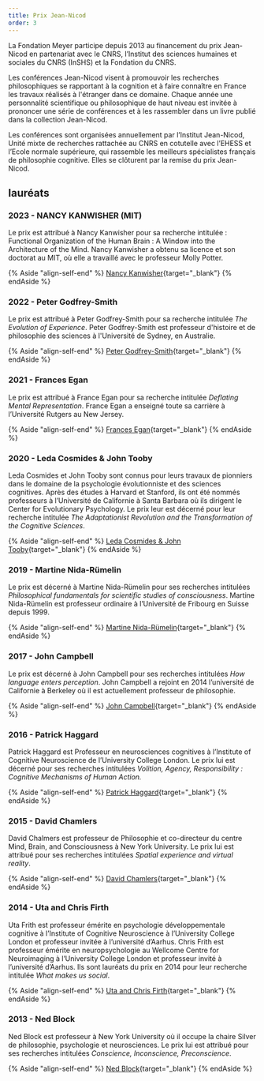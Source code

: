 ```yaml
---
title: Prix Jean-Nicod
order: 3
---
```


La Fondation Meyer participe depuis 2013 au financement du prix Jean-Nicod en partenariat avec le CNRS, l’Institut des sciences humaines et sociales du CNRS (InSHS) et la Fondation du CNRS.

Les conférences Jean-Nicod visent à promouvoir les recherches philosophiques se rapportant à la cognition et à faire connaître en France les travaux réalisés à l'étranger dans ce domaine. Chaque année une personnalité scientifique ou philosophique de haut niveau est invitée à prononcer une série de conférences et à les rassembler dans un livre publié dans la collection Jean-Nicod.

Les conférences sont organisées annuellement par l’Institut Jean-Nicod, Unité mixte de recherches rattachée au CNRS en cotutelle avec l’EHESS et l’Ecole normale supérieure, qui rassemble les meilleurs spécialistes français de philosophie cognitive. Elles se clôturent par la remise du prix Jean-Nicod.

## lauréats

### 2023 - <span>NANCY KANWISHER (MIT)</span>

Le prix est attribué à Nancy Kanwisher pour sa recherche intitulée : Functional Organization of the Human Brain : A Window into the Architecture of the Mind. Nancy Kanwisher a obtenu sa licence et son doctorat au MIT, où elle a travaillé avec le professeur Molly Potter.

{% Aside "align-self-end" %}
  [Nancy Kanwisher](http://www.institutnicod.org/seminaires-colloques/prix-jean-nicod/conferences-et-prix-jean-nicod-2023/article/conferences-et-prix-jean-nicod-2023?lang=en&amp;var_mode=calcul){target="_blank"}
{% endAside %}

### 2022 - <span>Peter Godfrey-Smith</span>

Le prix est attribué à Peter Godfrey-Smith pour sa recherche intitulée *The Evolution of Experience*. Peter Godfrey-Smith est professeur d'histoire et de philosophie des sciences à l'Université de Sydney, en Australie.

{% Aside "align-self-end" %}
  [Peter Godfrey-Smith](http://www.institutnicod.org/seminaires-colloques/prix-jean-nicod/conferences-et-prix-jean-nicod-2022/article/conferences-et-prix-jean-nicod-2022?lang=en&var_mode=calcul){target="_blank"}
{% endAside %}

### 2021 - <span>Frances Egan</span>

Le prix est attribué à France Egan pour sa recherche intitulée *Deflating Mental Representation*. France Egan a enseigné toute sa carrière à l’Université Rutgers au New Jersey.

{% Aside "align-self-end" %}
  [Frances Egan](http://www.institutnicod.org/seminaires-colloques/prix-jean-nicod/conferences-et-prix-jean-nicod-2021/article/jean-nicod-lectures-and-prize-2021?lang=en){target="_blank"}
{% endAside %}

### 2020 - <span>Leda Cosmides & John Tooby</span>

Leda Cosmides et John Tooby sont connus pour leurs travaux de pionniers dans le domaine de la psychologie évolutionniste et des sciences cognitives. Après des études à Harvard et Stanford, ils ont été nommés professeurs à l’Université de Californie à Santa Barbara où ils dirigent le Center for Evolutionary Psychology. Le prix leur est décerné pour leur recherche intitulée *The Adaptationist Revolution and the Transformation of the Cognitive Sciences*.

{% Aside "align-self-end" %}
  [Leda Cosmides & John Tooby](http://www.institutnicod.org/seminaires-colloques/prix-jean-nicod/recipiendaires-du-prix-jean-nicod-depuis-1993/conferences-et-prix-jean-nicod-2020/?lang=fr&var_mode=calcul){target="_blank"}
{% endAside %}

### 2019 - <span>Martine Nida-Rümelin</span>

Le prix est décerné à Martine Nida-Rümelin pour ses recherches intitulées *Philosophical fundamentals for scientific studies of consciousness*. Martine Nida-Rümelin est professeur ordinaire à l’Université de Fribourg en Suisse depuis 1999.

{% Aside "align-self-end" %}
  [Martine Nida-Rümelin](http://www.institutnicod.org/seminaires-colloques/prix-jean-nicod/recipiendaires-du-prix-jean-nicod-depuis-1993/m-nida-rumelin-2019/?lang=fr){target="_blank"}
{% endAside %}

### 2017 - <span>John Campbell</span>

Le prix est décerné à John Campbell pour ses recherches intitulées *How language enters perception*. John Campbell a rejoint en 2014 l’université de Californie à Berkeley où il est actuellement professeur de philosophie.

{% Aside "align-self-end" %}
  [John Campbell](http://www.institutnicod.org/seminaires-colloques/prix-jean-nicod/recipiendaires-du-prix-jean-nicod-depuis-1993/j-campbell-2017/?lang=fr){target="_blank"}
{% endAside %}

### 2016 - <span>Patrick Haggard</span>

Patrick Haggard est Professeur en neurosciences cognitives à l’Institute of Cognitive Neuroscience de l’University College London. Le prix lui est décerné pour ses recherches intitulées *Volition, Agency, Responsibility : Cognitive Mechanisms of Human Action.*

{% Aside "align-self-end" %}
  [Patrick Haggard](http://www.institutnicod.org/seminaires-colloques/prix-jean-nicod/recipiendaires-du-prix-jean-nicod-depuis-1993/p-haggard-2016/?lang=fr){target="_blank"}
{% endAside %}

### 2015 - <span>David Chamlers</span>

David Chalmers est professeur de Philosophie et co-directeur du centre Mind, Brain, and Consciousness à New York University. Le prix lui est attribué pour ses recherches intitulées *Spatial experience and virtual reality*.

{% Aside "align-self-end" %}
  [David Chamlers](http://www.institutnicod.org/seminaires-colloques/prix-jean-nicod/recipiendaires-du-prix-jean-nicod-depuis-1993/d-chalmers-2015/?lang=fr){target="_blank"}
{% endAside %}

### 2014 - <span>Uta and Chris Firth</span>

Uta Frith est professeur émérite en psychologie développementale cognitive à l’Institute of Cognitive Neuroscience à l’University College London et professeur invitée à l’université d’Aarhus. Chris Frith est professeur émérite en neuropsychologie au Wellcome Centre for Neuroimaging à l’University College London et professeur invité à l’université d’Aarhus. Ils sont lauréats du prix en 2014 pour leur recherche intitulée *What makes us social*.

{% Aside "align-self-end" %}
  [Uta and Chris Firth](http://www.institutnicod.org/seminaires-colloques/prix-jean-nicod/recipiendaires-du-prix-jean-nicod-depuis-1993/c-u-frith-2014/?lang=fr){target="_blank"}
{% endAside %}

### 2013 - <span>Ned Block</span>

Ned Block est professeur à New York University où il occupe la chaire Silver de philosophie, psychologie et neurosciences. Le prix lui est attribué pour ses recherches intitulées *Conscience, Inconscience, Preconscience*.

{% Aside "align-self-end" %}
  [Ned Block](http://www.institutnicod.org/seminaires-colloques/prix-jean-nicod/recipiendaires-du-prix-jean-nicod-depuis-1993/n-block/?lang=fr){target="_blank"}
{% endAside %}
